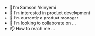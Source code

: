 - 👋I'm Samson Akinyemi
- 👀 I’m interested in product development
- 🌱 I’m currently a product manager
- 💞️ I’m looking to collaborate on ...
- 📫 How to reach me ...

<!---
mygithub/sam852203 is a ✨ special ✨ repository because its `README.md` (this file) appears on your GitHub profile.
You can click the Preview link to take a look at your changes.
--->

